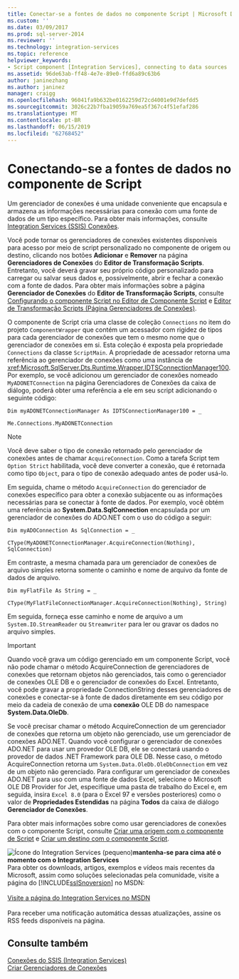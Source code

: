 ```yaml
---
title: Conectar-se a fontes de dados no componente Script | Microsoft Docs
ms.custom: ''
ms.date: 03/09/2017
ms.prod: sql-server-2014
ms.reviewer: ''
ms.technology: integration-services
ms.topic: reference
helpviewer_keywords:
- Script component [Integration Services], connecting to data sources
ms.assetid: 96de63ab-ff48-4e7e-89e0-ffd6a89c63b6
author: janinezhang
ms.author: janinez
manager: craigg
ms.openlocfilehash: 96041fa9b632be0162259d72cd4001e9d7defdd5
ms.sourcegitcommit: 3026c22b7fba19059a769ea5f367c4f51efaf286
ms.translationtype: MT
ms.contentlocale: pt-BR
ms.lasthandoff: 06/15/2019
ms.locfileid: "62768452"
---
```

# <a name="connecting-to-data-sources-in-the-script-component"></a>Conectando-se a fontes de dados no componente de Script
  Um gerenciador de conexões é uma unidade conveniente que encapsula e armazena as informações necessárias para conexão com uma fonte de dados de um tipo específico. Para obter mais informações, consulte [Integration Services &#40;SSIS&#41; Conexões](../../connection-manager/integration-services-ssis-connections.md).  
  
 Você pode tornar os gerenciadores de conexões existentes disponíveis para acesso por meio de script personalizado no componente de origem ou destino, clicando nos botões **Adicionar** e **Remover** na página **Gerenciadores de Conexões** do **Editor de Transformação Scripts**. Entretanto, você deverá gravar seu próprio código personalizado para carregar ou salvar seus dados e, possivelmente, abrir e fechar a conexão com a fonte de dados. Para obter mais informações sobre a página **Gerenciador de Conexões** do **Editor de Transformação Scripts**, consulte [Configurando o componente Script no Editor de Componente Script](configuring-the-script-component-in-the-script-component-editor.md) e [Editor de Transformação Scripts &#40;Página Gerenciadores de Conexões&#41;](../../script-transformation-editor-connection-managers-page.md).  
  
 O componente de Script cria uma classe de coleção `Connections` no item do projeto `ComponentWrapper` que contém um acessador com rigidez de tipos para cada gerenciador de conexões que tem o mesmo nome que o gerenciador de conexões em si. Esta coleção é exposta pela propriedade `Connections` da classe `ScriptMain`. A propriedade de acessador retorna uma referência ao gerenciador de conexões como uma instância de <xref:Microsoft.SqlServer.Dts.Runtime.Wrapper.IDTSConnectionManager100>. Por exemplo, se você adicionou um gerenciador de conexões nomeado `MyADONETConnection` na página Gerenciadores de Conexões da caixa de diálogo, poderá obter uma referência a ele em seu script adicionando o seguinte código:  
  
 `Dim myADONETConnectionManager As IDTSConnectionManager100 = _`  
  
 `Me.Connections.MyADONETConnection`  
  
> [!NOTE]  
>  Você deve saber o tipo de conexão retornado pelo gerenciador de conexões antes de chamar `AcquireConnection`. Como a tarefa Script tem `Option Strict` habilitada, você deve converter a conexão, que é retornada como tipo `Object`, para o tipo de conexão adequado antes de poder usá-lo.  
  
 Em seguida, chame o método `AcquireConnection` do gerenciador de conexões específico para obter a conexão subjacente ou as informações necessárias para se conectar à fonte de dados. Por exemplo, você obtém uma referência ao **System.Data.SqlConnection** encapsulada por um gerenciador de conexões do ADO.NET com o uso do código a seguir:  
  
 `Dim myADOConnection As SqlConnection = _`  
  
 `CType(MyADONETConnectionManager.AcquireConnection(Nothing), SqlConnection)`  
  
 Em contraste, a mesma chamada para um gerenciador de conexões de arquivo simples retorna somente o caminho e nome de arquivo da fonte de dados de arquivo.  
  
 `Dim myFlatFile As String = _`  
  
 `CType(MyFlatFileConnectionManager.AcquireConnection(Nothing), String)`  
  
 Em seguida, forneça esse caminho e nome de arquivo a um `System.IO.StreamReader` ou `Streamwriter` para ler ou gravar os dados no arquivo simples.  
  
> [!IMPORTANT]  
>  Quando você grava um código gerenciado em um componente Script, você não pode chamar o método AcquireConnection de gerenciadores de conexões que retornam objetos não gerenciados, tais como o gerenciador de conexões OLE DB e o gerenciador de conexões do Excel. Entretanto, você pode gravar a propriedade ConnectionString desses gerenciadores de conexões e conectar-se à fonte de dados diretamente em seu código por meio da cadeia de conexão de uma **conexão** OLE DB do namespace **System.Data.OleDb**.  
>   
>  Se você precisar chamar o método AcquireConnection de um gerenciador de conexões que retorna um objeto não gerenciado, use um gerenciador de conexões ADO.NET. Quando você configurar o gerenciador de conexões ADO.NET para usar um provedor OLE DB, ele se conectará usando o provedor de dados .NET Framework para OLE DB. Nesse caso, o método AcquireConnection retorna um `System.Data.OleDb.OleDbConnection` em vez de um objeto não gerenciado. Para configurar um gerenciador de conexões ADO.NET para uso com uma fonte de dados Excel, selecione o Microsoft OLE DB Provider for Jet, especifique uma pasta de trabalho do Excel e, em seguida, insira `Excel 8.0` (para o Excel 97 e versões posteriores) como o valor de **Propriedades Estendidas** na página **Todos** da caixa de diálogo **Gerenciador de Conexões**.  
  
 Para obter mais informações sobre como usar gerenciadores de conexões com o componente Script, consulte [Criar uma origem com o componente de Script](../../extending-packages-scripting-data-flow-script-component-types/creating-a-source-with-the-script-component.md) e [Criar um destino com o componente Script](../../extending-packages-scripting-data-flow-script-component-types/creating-a-destination-with-the-script-component.md).  
  
![Ícone do Integration Services (pequeno)](../../media/dts-16.gif "ícone do Integration Services (pequeno)")**mantenha-se para cima até o momento com o Integration Services**<br /> Para obter os downloads, artigos, exemplos e vídeos mais recentes da Microsoft, assim como soluções selecionadas pela comunidade, visite a página do [!INCLUDE[ssISnoversion](../../../includes/ssisnoversion-md.md)] no MSDN:<br /><br /> [Visite a página do Integration Services no MSDN](https://go.microsoft.com/fwlink/?LinkId=136655)<br /><br /> Para receber uma notificação automática dessas atualizações, assine os RSS feeds disponíveis na página.  
  
## <a name="see-also"></a>Consulte também  
 [Conexões do SSIS &#40;Integration Services&#41;](../../connection-manager/integration-services-ssis-connections.md)   
 [Criar Gerenciadores de Conexões](../../create-connection-managers.md)  
  
  
